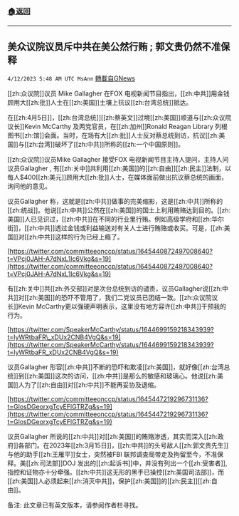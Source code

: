 ###  [:house:返回](README.md)
---


## 美众议院议员斥中共在美公然行贿  ; 郭文贵仍然不准保释
`4/12/2023 5:48 AM UTC MsAnn` [轉載自GNews](https://gnews.org/articles/1086621)

[[zh:众议院]]议员 Mike Gallagher 在FOX 电视新闻节目指出，[[zh:中共]]用金钱顾用大[[zh:批]]人士在[[zh:美国]]土壤上抗议[[zh:台湾总统]]抵达。

在[[zh:4月5日]]，[[zh:台湾总统]][[zh:蔡英文]]过境[[zh:美国]]顺道与[[zh:众议院议长]]Kevin McCarthy 及两党官员，在[[zh:加州]]Ronald Reagan Library 列根图书[[zh:馆]]会面。当时，在场有大[[zh:批]]人士反对蔡总统到访，抗议[[zh:美国]]与[[zh:台湾]]破坏了[[zh:中共]]所称的[[zh:一个中国原则]]。

[[zh:众议院]]议员Mike Gallagher 接受FOX 电视新闻节目主持人提问，主持人问议员Gallagher , 有[[zh:关中]]共利用[[zh:美国]]的[[zh:自由]][[zh:民主]]法制，以每人$400[[zh:美元]]顾用大[[zh:批]]人士，在媒体面前做出抗议蔡总统的画面，询问他的意见。

议员Gallagher 称，这就是[[zh:中共]]做事的完美缩影，这是[[zh:中共]]所称的[[zh:统战]]。他说[[zh:中共]]公然在[[zh:美国]]的国土上利用贿赂达到目的。[[zh:美国]]人已见识过，[[zh:中共]]在不同的行业里行贿。例如高级学府和[[zh:华尔街]]，[[zh:中共]]透过金钱或利益输送对有关人士进行贿赂或收买。可是，[[zh:美国]]对[[zh:中共]]这样的行为已经上瘾了。

 [https://twitter.com/committeeonccp/status/1645440872497008640?t=VPcj0JAH-A7dNxL1lc6Vkg&s=19](https://twitter.com/committeeonccp/status/1645440872497008640?t=VPcj0JAH-A7dNxL1lc6Vkg&s=19)

有[[zh:关中]]共[[zh:外交部]]对是次台总统到访的谴责，议员Gallagher说[[zh:中共]]对[[zh:美国]]的恐吓不管用了，我们二党议员已团结一致。[[zh:众议院议长]]Kevin McCarthy更以强硬声明表示，这里没有地方容许[[zh:中共]]干预我的行为。

 [https://twitter.com/SpeakerMcCarthy/status/1644699159218343939?t=IyWRtbaFR\_xDUx2CNB4VgQ&s=19](https://twitter.com/SpeakerMcCarthy/status/1644699159218343939?t=IyWRtbaFR_xDUx2CNB4VgQ&s=19)

议员Gallagher 形容[[zh:中共]]不断的恐吓和欺凌[[zh:美国]]，就好像[[zh:台湾总统]]到[[zh:美国]]这次的访问，[[zh:中共]]是那么的敏感和玻璃心。他说[[zh:美国]]人为了[[zh:自由]]对[[zh:中共]]不能再妥协及退缩。

 [https://twitter.com/committeeonccp/status/1645447219296731136?t=GlosDGeorxgTcyEFlGTRZg&s=19](https://twitter.com/committeeonccp/status/1645447219296731136?t=GlosDGeorxgTcyEFlGTRZg&s=19)

议员Gallagher 所说的[[zh:中共]]对[[zh:美国]]的贿赂渗透，其实而深入[[zh:政府]]各部门。在2023年[[zh:3月15日]]，[[zh:中共]]的头号敌人[[zh:郭文贵先生]]与他的助手[[zh:王雁平]]女士，突然被FBI 联邦调查局带走及拘留至今，不准保释。美[[zh:司法部]]DOJ 发出的[[zh:起诉书]]中，并没有列出一个[[zh:受害者]],  指控和证物亦十分牵强。[[zh:中共]]这无形的黑手已操控[[zh:美国司法部]]，而[[zh:美国]]人必须起来[[zh:消灭中共]]，保护[[zh:美国]]的[[zh:民主]][[zh:自由]]。

备注: 此文章已有英文版本，请参阅作者栏寻找。
